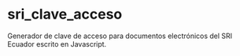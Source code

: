 # sri_clave_acceso
Generador de clave de acceso para documentos electrónicos del SRI Ecuador escrito en Javascript.

